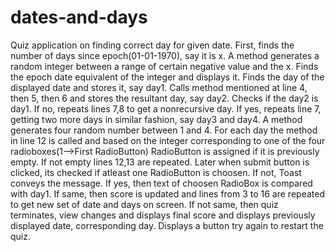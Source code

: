# dates-and-days
Quiz application on finding correct day for given date.
First, finds the number of days since epoch(01-01-1970), say it is x. 
A method generates a random integer between a range of certain negative value and the x.
Finds the epoch date equivalent of the integer and displays it.
Finds the day of the displayed date and stores it, say day1.
Calls method mentioned at line 4, then 5, then 6 and stores the resultant day, say day2.
Checks if the day2 is day1.
If no, repeats lines 7,8 to get a nonrecursive day.
If yes, repeats line 7, getting two more days in similar fashion, say day3 and day4.
A method generates four random number between 1 and 4.
For each day the method in line 12 is called and based on the integer corresponding to one of the four radioboxes(1-->First RadioButton) RadioButton is assigned if it is previously empty.
If not empty lines 12,13 are repeated.
Later when submit button is clicked, its checked if atleast one RadioButton is choosen.
If not, Toast conveys the message.
If yes, then text of choosen RadioBox is compared with day1.
If same, then score is updated and lines from 3 to 16 are repeated to get new set of date and days on screen.
If not same, then quiz terminates, view changes and displays final score and displays previously displayed date, corresponding day.
Displays a button try again to restart the quiz.
